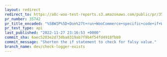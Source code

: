 ```yaml
---
layout: redirect
redirect_to: https://a8c-woo-test-reports.s3.amazonaws.com/public/pr/35742/api/index.html
pr_number: 35742
pr_title_encoded: "%5BWIP%5D+Don%27t+run+WooCommerce+specific+code+if+WooCommerce+is+not+installed"
pr_test_type: api
last_published: "2022-11-27 23:16:53 +0000"
commit_sha: 6aec5203e2d73dba8319ab7f9b4f54fd4918fbb9
commit_message: "Shorten the if statement to check for falsy value."
branch_name: dev/check-logger-exists
---
```

